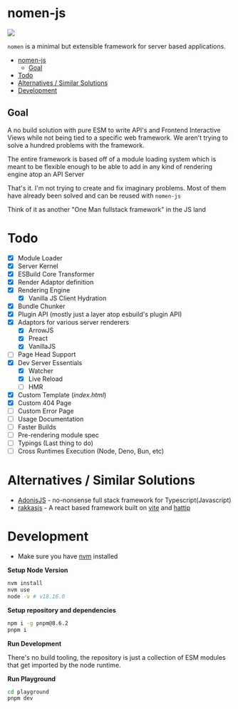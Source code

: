 # nomen-js

[![](https://img.shields.io/badge/plainjs-blue?colorA=181819&colorB=181819&logo=npm&logoColor=efefef)](https://plainjs.github.io)

`nomen` is a minimal but extensible framework for server based applications.

- [nomen-js](#nomen-js)
  - [Goal](#goal)
- [Todo](#todo)
- [Alternatives / Similar Solutions](#alternatives--similar-solutions)
- [Development](#development)

## Goal

A no build solution with pure ESM to write API's and Frontend Interactive Views
while not being tied to a specific web framework. We aren't trying to solve a
hundred problems with the framework.

The entire framework is based off of a module loading system which is meant to
be flexible enough to be able to add in any kind of rendering engine atop an API
Server

That's it. I'm not trying to create and fix imaginary problems. Most of them
have already been solved and can be reused with `nomen-js`

Think of it as another "One Man fullstack framework" in the JS land

# Todo

- [x] Module Loader
- [x] Server Kernel
- [x] ESBuild Core Transformer
- [x] Render Adaptor definition
- [x] Rendering Engine
  - [x] Vanilla JS Client Hydration
- [x] Bundle Chunker
- [x] Plugin API (mostly just a layer atop esbuild's plugin API)
- [x] Adaptors for various server renderers
  - [x] ArrowJS
  - [x] Preact
  - [x] VanillaJS
- [ ] Page Head Support
- [x] Dev Server Essentials
  - [x] Watcher
  - [x] Live Reload
  - [ ] HMR
- [x] Custom Template (_index.html_)
- [x] Custom 404 Page
- [ ] Custom Error Page
- [ ] Usage Documentation
- [ ] Faster Builds
- [ ] Pre-rendering module spec
- [ ] Typings (Last thing to do)
- [ ] Cross Runtimes Execution (Node, Deno, Bun, etc)

# Alternatives / Similar Solutions

- [AdonisJS](http://adonisjs.com) - no-nonsense full stack framework for
  Typescript(Javascript)
- [rakkasjs](http://rakkasjs.org) - A react based framework built on
  [vite](https://vite.dev) and [hattip](https://hattipjs.org)

# Development

- Make sure you have [nvm](https://github.com/nvm-sh/nvm) installed

**Setup Node Version**

```sh
nvm install
nvm use
node -v # v18.16.0
```

**Setup repository and dependencies**

```sh
npm i -g pnpm@8.6.2
pnpm i
```

**Run Development**

There's no build tooling, the repository is just a collection of ESM modules
that get imported by the node runtime.

**Run Playground**

```sh
cd playground
pnpm dev
```
